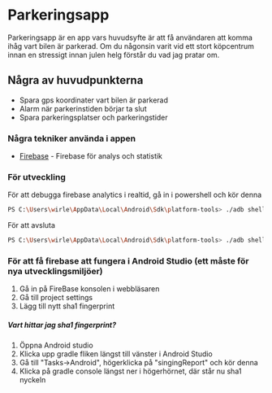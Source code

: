 # Parkeringsapp

Parkeringsapp är en app vars huvudsyfte är att få användaren att komma ihåg vart bilen är parkerad. Om du någonsin varit vid ett stort köpcentrum innan en stressigt innan julen helg förstår du vad jag pratar om.

## Några av huvudpunkterna
   - Spara gps koordinater vart bilen är parkerad
   - Alarm när parkerinstiden börjar ta slut
   - Spara parkeringsplatser och parkeringstider

### Några tekniker använda i appen
* [Firebase] - Firebase för analys och statistik

   [Firebase]: <https://firebase.google.com/>

### För utveckling
För att debugga firebase analytics i realtid, gå in i powershell och kör denna
```sh
PS C:\Users\wirle\AppData\Local\Android\Sdk\platform-tools> ./adb shell setprop debug.firebase.analytics.app com.example.wirle.parkeringsapp
```

För att avsluta
```sh
PS C:\Users\wirle\AppData\Local\Android\Sdk\platform-tools> ./adb shell setprop debug.firebase.analytics.app .none.
```

### För att få firebase att fungera i Android Studio (ett måste för nya utvecklingsmiljöer)
  1. Gå in på FireBase konsolen i webbläsaren
  2. Gå till project settings
  3. Lägg till nytt sha1 fingerprint
##### Vart hittar jag sha1 fingerprint?
  1. Öppna Android studio
  2. Klicka upp gradle fliken längst till vänster i Android Studio
  3. Gå till "Tasks->Android", högerklicka på "singingReport" och kör denna
  4. Klicka på gradle console längst ner i högerhörnet, där står nu sha1 nyckeln